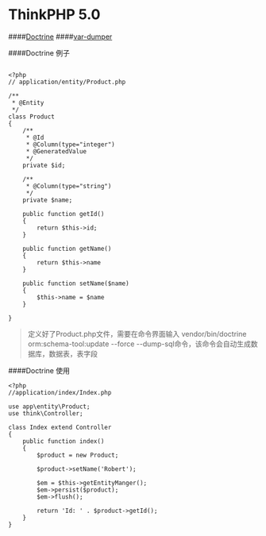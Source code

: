 ThinkPHP 5.0
===============
####[Doctrine](http://www.doctrine-project.org/)
####[var-dumper](https://symfony.com/doc/current/components/var_dumper.html)

####Doctrine 例子
```$xslt

<?php
// application/entity/Product.php

/**
 * @Entity
 */
class Product
{
    /**
     * @Id
     * @Column(type="integer")
     * @GeneratedValue
     */
    private $id;
    
    /**
     * @Column(type="string")
     */
    private $name;
    
    public function getId()
    {
        return $this->id;
    }
    
    public function getName()
    {
        return $this->name
    }
    
    public function setName($name)
    {
        $this->name = $name
    }
    
}
```
>定义好了Product.php文件，需要在命令界面输入
>vendor/bin/doctrine orm:schema-tool:update --force --dump-sql命令，该命令会自动生成数据库，数据表，表字段


####Doctrine 使用
```$xslt
<?php
//application/index/Index.php

use app\entity\Product;
use think\Controller;

class Index extend Controller
{
    public function index()
    {
        $product = new Product;
        
        $product->setName('Robert');
        
        $em = $this->getEntityManger();
        $em->persist($product);
        $em->flush();
        
        return 'Id: ' . $product->getId();
    }
}
```


